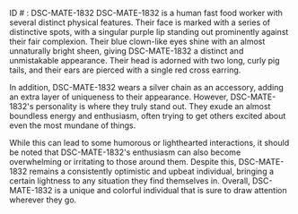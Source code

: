 ID # : DSC-MATE-1832
DSC-MATE-1832 is a human fast food worker with several distinct physical features. Their face is marked with a series of distinctive spots, with a singular purple lip standing out prominently against their fair complexion. Their blue clown-like eyes shine with an almost unnaturally bright sheen, giving DSC-MATE-1832 a distinct and unmistakable appearance. Their head is adorned with two long, curly pig tails, and their ears are pierced with a single red cross earring. 

In addition, DSC-MATE-1832 wears a silver chain as an accessory, adding an extra layer of uniqueness to their appearance. However, DSC-MATE-1832's personality is where they truly stand out. They exude an almost boundless energy and enthusiasm, often trying to get others excited about even the most mundane of things. 

While this can lead to some humorous or lighthearted interactions, it should be noted that DSC-MATE-1832's enthusiasm can also become overwhelming or irritating to those around them. Despite this, DSC-MATE-1832 remains a consistently optimistic and upbeat individual, bringing a certain lightness to any situation they find themselves in. Overall, DSC-MATE-1832 is a unique and colorful individual that is sure to draw attention wherever they go.